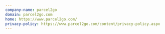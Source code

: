 ```yaml
---
company-name: parcel2go
domain: parcel2go.com
home: https://www.parcel2go.com/
privacy-policy: https://www.parcel2go.com/content/privacy-policy.aspx
---
```




